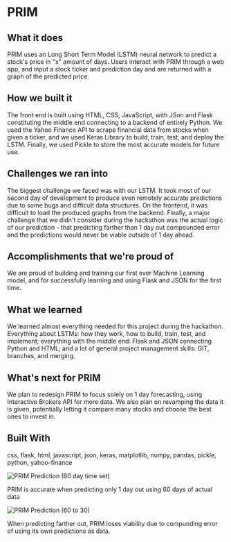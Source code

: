 
# PRIM

## What it does
PRIM uses an Long Short Term Model (LSTM) neural network to predict a stock's price in "x" amount of days. Users interact with PRIM through a web app, and input a stock ticker and prediction day and are returned with a graph of the predicted price.

## How we built it
The front end is built using HTML, CSS, JavaScript, with JSon and Flask constituting the middle end connecting to a backend of entirely Python. We used the Yahoo Finance API to scrape financial data from stocks when given a ticker, and we used Keras Library to build, train, test, and deploy the LSTM. Finally, we used Pickle to store the most accurate models for future use.

## Challenges we ran into
The biggest challenge we faced was with our LSTM. It took most of our second day of development to produce even remotely accurate predictions due to some bugs and difficult data structures. On the frontend, it was difficult to load the produced graphs from the backend. Finally, a major challenge that we didn't consider during the hackathon was the actual logic of our prediction - that predicting farther than 1 day out compounded error and the predictions would never be viable outside of 1 day ahead.

## Accomplishments that we're proud of
We are proud of building and training our first ever Machine Learning model, and for successfully learning and using Flask and JSON for the first time.

## What we learned
We learned almost everything needed for this project during the hackathon. Everything about LSTMs: how they work, how to build, train, test, and implement; everything with the middle end: Flask and JSON connecting Python and HTML; and a lot of general project management skills: GIT, branches, and merging.

## What's next for PRIM
We plan to redesign PRIM to focus solely on 1 day forecasting, using Interactive Brokers API for more data. We also plan on revamping the data it is given, potentially letting it compare many stocks and choose the best ones to invest in.

## Built With
css, flask, html, javascript, json, keras, matplotlib, numpy, pandas, pickle, python, yahoo-finance

![PRIM Prediction (60 day time set)](https://user-images.githubusercontent.com/123573986/232597844-9b79442d-e93b-46ef-adaf-878b70b5211a.png)

PRIM is accurate when predicting only 1 day out using 60 days of actual data

![PRIM Prediction (60 to 30)](https://user-images.githubusercontent.com/123573986/232597846-328ea2cc-8382-44c8-9361-2447dddac413.png)

When predicting farther out, PRIM loses viability due to compunding error of using its own predictions as data.
